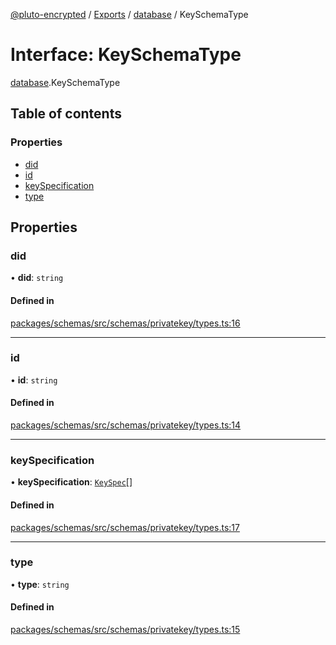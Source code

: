[@pluto-encrypted](../README.md) / [Exports](../modules.md) / [database](../modules/database-1.md) / KeySchemaType

# Interface: KeySchemaType

[database](../modules/database-1.md).KeySchemaType

## Table of contents

### Properties

- [did](database-1.KeySchemaType.md#did)
- [id](database-1.KeySchemaType.md#id)
- [keySpecification](database-1.KeySchemaType.md#keyspecification)
- [type](database-1.KeySchemaType.md#type)

## Properties

### did

• **did**: `string`

#### Defined in

[packages/schemas/src/schemas/privatekey/types.ts:16](https://github.com/atala-community-projects/pluto-encrypted/blob/8d4a2cf/packages/schemas/src/schemas/privatekey/types.ts#L16)

___

### id

• **id**: `string`

#### Defined in

[packages/schemas/src/schemas/privatekey/types.ts:14](https://github.com/atala-community-projects/pluto-encrypted/blob/8d4a2cf/packages/schemas/src/schemas/privatekey/types.ts#L14)

___

### keySpecification

• **keySpecification**: [`KeySpec`](database-1.KeySpec.md)[]

#### Defined in

[packages/schemas/src/schemas/privatekey/types.ts:17](https://github.com/atala-community-projects/pluto-encrypted/blob/8d4a2cf/packages/schemas/src/schemas/privatekey/types.ts#L17)

___

### type

• **type**: `string`

#### Defined in

[packages/schemas/src/schemas/privatekey/types.ts:15](https://github.com/atala-community-projects/pluto-encrypted/blob/8d4a2cf/packages/schemas/src/schemas/privatekey/types.ts#L15)
